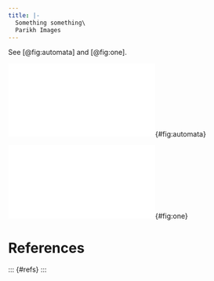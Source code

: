 ```yaml
---
title: |-
  Something something\
  Parikh Images
---
```


See [@fig:automata] and [@fig:one].


![This is an enormous automaton.](automata.pdf){#fig:automata}

![This is a small automaton.](1.pdf){#fig:one}


# References

::: {#refs}
:::
